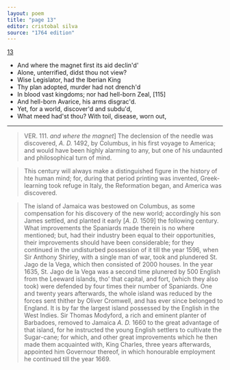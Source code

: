 ```yaml
---
layout: poem
title: "page 13"
editor: cristobal silva
source: "1764 edition"
---
```



[13]()

- And where the magnet first its aid declin'd'
- Alone, unterrified, didst thou not view?
- Wise Legislator, had the Iberian King
- Thy plan adopted, murder had not drench'd
- In blood vast kingdoms; nor had hell-born Zeal, [115]
- And hell-born Avarice, his arms disgrac'd.
- Yet, for a world, discover'd and subdu'd,
- What meed had'st thou? With toil, disease, worn out,

---

>VER. 111. *and where the magnet*\] The declension of the needle was discovered, *A. D.* 1492, by Columbus, in his first voyage to America; and would have been highly alarming to any, but one of his undaunted and philosophical turn of mind.

>This century will always make a distinguished figure in the history of hte human mind; for, during that period printing was invented, Greek-learning took refuge in Italy, the Reformation began, and America was discovered.

>The island of Jamaica was bestowed on Columbus, as some compensation for his discovery of the new world; accordingly his son James settled, and planted it early [*A. D.* 1509] the following century. What improvements the Spaniards made therein is no where mentioned; but, had their industry been equal to their opportunities, their improvements should have been considerable; for they continued in the undisturbed possession of it till the year 1596, when Sir Anthony Shirley, with a single man of war, took and plundered St. Jago de la Vega, which then consisted of 2000 houses. In the year 1635, St. Jago de la Vega was a second time plunered by 500 English from the Leeward islands, tho' that capital, and fort, (which they also took) were defended by four times their number of Spaniards. One and twenty years afterwards, the whole island was reduced by the forces sent thither by Oliver Cromwell, and has ever since belonged to England. It is by far the largest island possessed by the English in the West Indies. Sir Thomas Modyford, a rich and eminent planter of Barbadoes, removed to Jamaica *A. D.* 1660 to the great advantage of that island, for he instructed the young English settlers to cultivate the Sugar-cane; for which, and other great improvements which he then made them acquainted with, King Charles, three years afterwards, appointed him Governour thereof, in which honourable employment he continued till the year 1669.